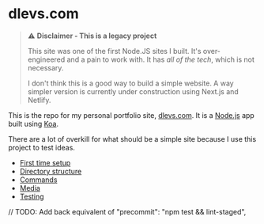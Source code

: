 # dlevs.com

> ⚠️ **Disclaimer - This is a legacy project**
>
> This site was one of the first Node.JS sites I built. It's over-engineered
> and a pain to work with. It has _all of the tech_, which is not necessary.
>
> I don't think this is a good way to build a simple website. A way simpler
> version is currently under construction using Next.js and Netlify.

This is the repo for my personal portfolio site, [dlevs.com](https://dlevs.com). It is a [Node.js](https://nodejs.org/) app built using [Koa](https://www.npmjs.com/package/koa).

There are a lot of overkill for what should be a simple site because I use this project to test ideas.

- [First time setup](./docs/first-time-setup.md)
- [Directory structure](./docs/directory-structure.md)
- [Commands](./docs/commands.md)
- [Media](./docs/media.md)
- [Testing](./docs/testing.md)

// TODO: Add back equivalent of "precommit": "npm test && lint-staged",
